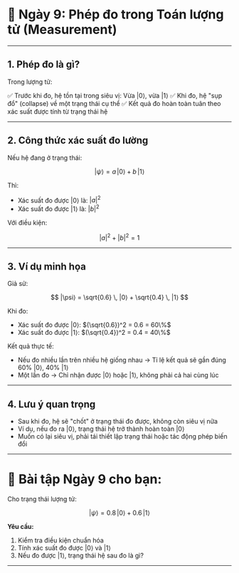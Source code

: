 
# 🧩 **Ngày 9: Phép đo trong Toán lượng tử (Measurement)**

---

## **1. Phép đo là gì?**

Trong lượng tử:

✅ Trước khi đo, hệ tồn tại trong siêu vị: Vừa $|0⟩$, vừa $|1⟩$
✅ Khi đo, hệ "sụp đổ" (collapse) về một trạng thái cụ thể
✅ Kết quả đo hoàn toàn tuân theo xác suất được tính từ trạng thái hệ

---

## **2. Công thức xác suất đo lường**

Nếu hệ đang ở trạng thái:

$$
|\psi⟩ = a \, |0⟩ + b \, |1⟩
$$

Thì:

* Xác suất đo được $|0⟩$ là: $|a|^2$
* Xác suất đo được $|1⟩$ là: $|b|^2$

Với điều kiện:

$$
|a|^2 + |b|^2 = 1
$$

---

## **3. Ví dụ minh họa**

Giả sử:

$$
|\psi⟩ = \sqrt{0.6} \, |0⟩ + \sqrt{0.4} \, |1⟩
$$

Khi đo:

* Xác suất đo được $|0⟩$: $(\sqrt{0.6})^2 = 0.6 = 60\%$
* Xác suất đo được $|1⟩$: $(\sqrt{0.4})^2 = 0.4 = 40\%$

Kết quả thực tế:

* Nếu đo nhiều lần trên nhiều hệ giống nhau → Tỉ lệ kết quả sẽ gần đúng 60% $|0⟩$, 40% $|1⟩$
* Một lần đo → Chỉ nhận được $|0⟩$ hoặc $|1⟩$, không phải cả hai cùng lúc

---

## **4. Lưu ý quan trọng**

* Sau khi đo, hệ sẽ "chốt" ở trạng thái đo được, không còn siêu vị nữa
* Ví dụ, nếu đo ra $|0⟩$, trạng thái hệ trở thành hoàn toàn $|0⟩$
* Muốn có lại siêu vị, phải tái thiết lập trạng thái hoặc tác động phép biến đổi

---

# 🎯 **Bài tập Ngày 9 cho bạn:**

Cho trạng thái lượng tử:

$$
|\psi⟩ = 0.8 \, |0⟩ + 0.6 \, |1⟩
$$

**Yêu cầu:**

1. Kiểm tra điều kiện chuẩn hóa
2. Tính xác suất đo được $|0⟩$ và $|1⟩$
3. Nếu đo được $|1⟩$, trạng thái hệ sau đo là gì?

---

